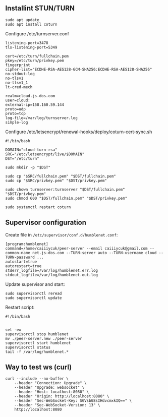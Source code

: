 ## Installint STUN/TURN

```
sudo apt update
sudo apt install coturn
```

Configure /etc/turnserver.conf

```
listening-port=3478
tls-listening-port=5349

cert=/etc/turn/fullchain.pem
pkey=/etc/turn/privkey.pem
fingerprint
cipher-list="ECDHE-RSA-AES128-GCM-SHA256:ECDHE-RSA-AES128-SHA256"
no-stdout-log
no-tlsv1
no-tlsv1_1
lt-cred-mech

realm=cloud.js-dos.com
user=cloud:
external-ip=158.160.59.144
proto=udp
proto=tcp
log-file=/var/log/turnserver.log
simple-log
```

Configure /etc/letsencrypt/renewal-hooks/deploy/coturn-cert-sync.sh

```
#!/bin/bash

DOMAIN="cloud-turn-rsa"
SRC="/etc/letsencrypt/live/$DOMAIN"
DST="/etc/turn"

sudo mkdir -p "$DST"

sudo cp "$SRC/fullchain.pem" "$DST/fullchain.pem"
sudo cp "$SRC/privkey.pem" "$DST/privkey.pem"

sudo chown turnserver:turnserver "$DST/fullchain.pem" "$DST/privkey.pem"
sudo chmod 600 "$DST/fullchain.pem" "$DST/privkey.pem"

sudo systemctl restart coturn
```

## Supervisor configuration

Create file in `/etc/supervisor/conf.d/humblenet.conf`:

```
[program:humblenet]
command=/home/caiiiycuk/peer-server --email caiiiycuk@gmail.com --common-name net.js-dos.com --TURN-server auto --TURN-username cloud --TURN-password ...
autostart=true
autorestart=true
stderr_logfile=/var/log/humblenet.err.log
stdout_logfile=/var/log/humblenet.out.log
```

Update supervisor and start:

```
sudo supervisorctl reread
sudo supervisorctl update
```

Restart script:

```
#!/bin/bash


set -ex
supervisorctl stop humblenet
mv ./peer-server.new ./peer-server
supervisorctl start humblenet
supervisorctl status
tail -f /var/log/humblenet.*
```

## Way to test ws (curl)

```
curl --include --no-buffer \
    --header "Connection: Upgrade" \
    --header "Upgrade: websocket" \
    --header "Host: localhost:8080" \
    --header "Origin: http://localhost:8080" \
    --header "Sec-WebSocket-Key: SGVsbG8sIHdvcmxkIQ==" \
    --header "Sec-WebSocket-Version: 13" \
    http://localhost:8080
```